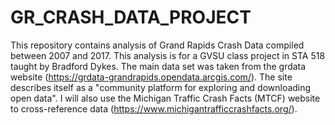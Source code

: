 # GR_CRASH_DATA_PROJECT

This repository contains analysis of Grand Rapids Crash Data compiled between 2007 and 2017. This analysis is for a GVSU class project in STA 518 taught by Bradford Dykes. The main data set was taken from the grdata website (https://grdata-grandrapids.opendata.arcgis.com/). The site describes itself as a "community platform for exploring and downloading open data". I will also use the Michigan Traffic Crash Facts (MTCF) website to cross-reference data (https://www.michigantrafficcrashfacts.org/).
